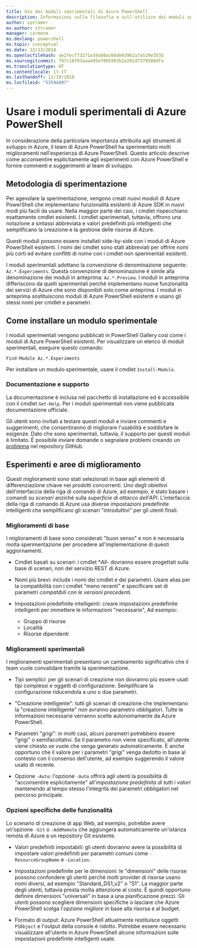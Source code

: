 ```yaml
---
title: Uso dei moduli sperimentali di Azure PowerShell
description: Informazioni sulla filosofia e sull'utilizzo dei moduli sperimentali di Azure PowerShell.
author: sptramer
ms.author: sttramer
manager: carmonm
ms.devlang: powershell
ms.topic: conceptual
ms.date: 12/13/2018
ms.openlocfilehash: ae2fecf73271a34a08ac66de03962a7a529e353b
ms.sourcegitcommit: 797c18f93aaa495ef005993b2e202d7378588dfa
ms.translationtype: HT
ms.contentlocale: it-IT
ms.lasthandoff: 12/19/2018
ms.locfileid: "53594897"
---
```

# <a name="use-experimental-azure-powershell-modules"></a>Usare i moduli sperimentali di Azure PowerShell

In considerazione della particolare importanza attribuita agli strumenti di sviluppo in Azure, il team di Azure PowerShell ha sperimentato molti miglioramenti nell'esperienza di Azure PowerShell. Questo articolo descrive come acconsentire esplicitamente agli esperimenti con Azure PowerShell e fornire commenti e suggerimenti al team di sviluppo.

## <a name="experimentation-methodology"></a>Metodologia di sperimentazione

Per agevolare la sperimentazione, vengono creati nuovi moduli di Azure PowerShell che implementano funzionalità esistenti di Azure SDK in nuovi modi più facili da usare. Nella maggior parte dei casi, i cmdlet rispecchiano esattamente cmdlet esistenti. I cmdlet sperimentali, tuttavia, offrono una notazione a sintassi abbreviata e valori predefiniti più intelligenti che semplificano la creazione e la gestione delle risorse di Azure.

Questi moduli possono essere installati side-by-side con i moduli di Azure PowerShell esistenti. I nomi dei cmdlet sono stati abbreviati per offrire nomi più corti ed evitare conflitti di nome con i cmdlet non sperimentali esistenti.

I moduli sperimentali adottano la convenzione di denominazione seguente: `Az.*.Experiments`. Questa convenzione di denominazione è simile alla denominazione dei moduli in anteprima: `Az.*.Preview`. I moduli in anteprima differiscono da quelli sperimentali perché implementano nuove funzionalità dei servizi di Azure che sono disponibili solo come anteprima. I moduli in anteprima sostituiscono moduli di Azure PowerShell esistenti e usano gli stessi nomi per cmdlet e parametri.

## <a name="how-to-install-an-experimental-module"></a>Come installare un modulo sperimentale

I moduli sperimentali vengono pubblicati in PowerShell Gallery così come i moduli di Azure PowerShell esistenti. Per visualizzare un elenco di moduli sperimentali, eseguire questo comando:

```azurepowershell-interactive
Find-Module Az.*.Experiments
```

Per installare un modulo sperimentale, usare il cmdlet `Install-Module`.

### <a name="documentation-and-support"></a>Documentazione e supporto

La documentazione è inclusa nel pacchetto di installazione ed è accessibile con il cmdlet `Get-Help`. Per i moduli sperimentali non viene pubblicata documentazione ufficiale.

Gli utenti sono invitati a testare questi moduli e inviare commenti e suggerimenti, che consentiranno di migliorare l'usabilità e soddisfare le esigenze. Dato che sono sperimentali, tuttavia, il supporto per questi moduli è limitato. È possibile inviare domande o segnalare problemi creando un [problema](https://github.com/Azure/azure-powershell/issues) nel repository GitHub.

## <a name="experiments-and-areas-of-improvement"></a>Esperimenti e aree di miglioramento

Questi miglioramenti sono stati selezionati in base agli elementi di differenziazione chiave nei prodotti concorrenti. Uno degli obiettivi dell'interfaccia della riga di comando di Azure, ad esempio, è stato basare i comandi su _scenari_ anziché sulla _superficie di attacco dell'API_.
L'interfaccia della riga di comando di Azure usa diverse impostazioni predefinite intelligenti che semplificano gli scenari "introduttivi" per gli utenti finali.

### <a name="core-improvements"></a>Miglioramenti di base

I miglioramenti di base sono considerati "buon senso" e non è necessaria molta sperimentazione per procedere all'implementazione di questi aggiornamenti.

- Cmdlet basati su scenari: i cmdlet **All*- dovranno essere progettati sulla base di scenari, non del servizio REST di Azure.

- Nomi più brevi: include i nomi dei cmdlet e dei parametri.
  Usare alias per la compatibilità con i cmdlet "meno recenti" e specificare set di parametri _compatibili con le versioni precedenti_.

- Impostazioni predefinite intelligenti: creare impostazioni predefinite intelligenti per immettere le informazioni "necessarie", Ad esempio: 
  - Gruppo di risorse
  - Località
  - Risorse dipendenti

### <a name="experimental-improvements"></a>Miglioramenti sperimentali

I miglioramenti sperimentali presentano un cambiamento significativo che il team vuole convalidare tramite la sperimentazione.

- Tipi semplici: per gli scenari di creazione non dovranno più essere usati tipi complessi e oggetti di configurazione. Semplificare la configurazione riducendola a uno o due parametri.

- "Creazione intelligente": tutti gli scenari di creazione che implementano la "creazione intelligente" _non_ avranno parametro obbligatori. Tutte le informazioni necessarie verranno scelte autonomamente da Azure PowerShell.

- Parametri "grigi": in molti casi, alcuni parametri potrebbero essere "grigi" o semifacoltativi. Se il parametro non viene specificato, all'utente viene chiesto se vuole che venga generato automaticamente. È anche opportuno che il valore per i parametri "grigi" venga dedotto in base al contesto con il consenso dell'utente,
  ad esempio suggerendo il valore usato di recente.

- Opzione `-Auto`: l'opzione `-Auto` offrirà agli utenti la possibilità di "acconsentire esplicitamente" all'_impostazione predefinita di tutti i valori_ mantenendo al tempo stesso l'integrità dei parametri obbligatori nel percorso principale.

### <a name="feature-specific-switches"></a>Opzioni specifiche delle funzionalità

Lo scenario di creazione di app Web, ad esempio, potrebbe avere un'opzione `-Git` o `-AddRemote` che aggiungerà automaticamente un'istanza remota di Azure a un repository Git esistente.

- Valori predefiniti impostabili: gli utenti dovranno avere la possibilità di impostare valori predefiniti per parametri comuni come `-ResourceGroupName` e `-Location`.

- Impostazioni predefinite per le dimensioni: le "dimensioni" delle risorse possono confondere gli utenti perché molti provider di risorse usano nomi diversi, ad esempio "Standard\_DS1\_v2" o "S1". La maggior parte degli utenti, tuttavia presta molta attenzione al costo. È quindi opportuno definire dimensioni "universali" in base a una pianificazione prezzi. Gli utenti possono scegliere dimensioni specifiche o lasciare che Azure PowerShell scelga l'_opzione migliore_ in base alla risorsa e al budget.

- Formato di output: Azure PowerShell attualmente restituisce oggetti `PSObject` e l'output della console è ridotto. Potrebbe essere necessario visualizzare all'utente in Azure PowerShell alcune informazioni sulle impostazioni predefinite intelligenti usate.
